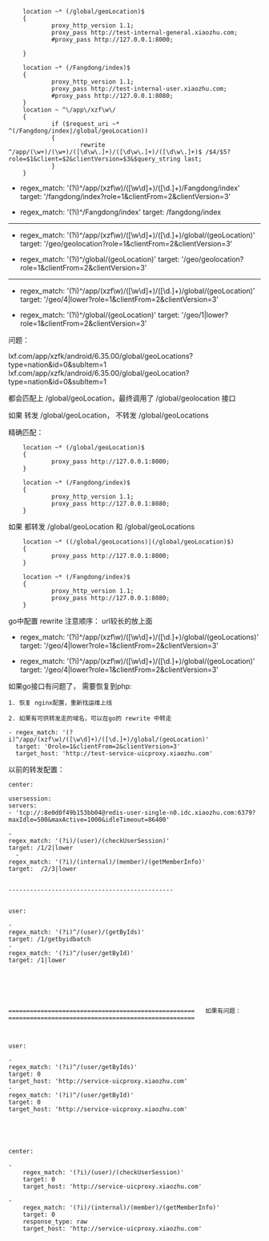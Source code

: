         location ~* (/global/geoLocation)$
        {
                proxy_http_version 1.1;
                proxy_pass http://test-internal-general.xiaozhu.com;
                #proxy_pass http://127.0.0.1:8000;

        }

        location ~* (/Fangdong/index)$
        {
                proxy_http_version 1.1;
                proxy_pass http://test-internal-user.xiaozhu.com;
                #proxy_pass http://127.0.0.1:8080;
        }
        location ~ ^\/app\/xzf\w\/
        {
                if ($request_uri ~* ^(/Fangdong/index|/global/geoLocation))
                {
                        rewrite ^/app/(\w+)/(\w+)/([\d\w\.]+)/([\d\w\.]+)/([\d\w\.]+)$ /$4/$5?role=$1&client=$2&clientVersion=$3&$query_string last;
                }
        }



- regex_match: '(?i)^/app/(xzf\w)/([\w\d]+)/([\d.]+)/Fangdong/index'
  target: '/fangdong/index?role=1&clientFrom=2&clientVersion=3'

- regex_match: '(?i)^/Fangdong/index'
  target: /fangdong/index


---------------------------------------------


- regex_match: '(?i)^/app/(xzf\w)/([\w\d]+)/([\d.]+)/global/(geoLocation)'
  target: '/geo/geolocation?role=1&clientFrom=2&clientVersion=3'

- regex_match: '(?i)^/global/(geoLocation)'
  target: '/geo/geolocation?role=1&clientFrom=2&clientVersion=3'

-----------------------------------------------
- regex_match: '(?i)^/app/(xzf\w)/([\w\d]+)/([\d.]+)/global/(geoLocation)'
  target: '/geo/4|lower?role=1&clientFrom=2&clientVersion=3'

- regex_match: '(?i)^/global/(geoLocation)'
  target: '/geo/1|lower?role=1&clientFrom=2&clientVersion=3'
  




问题：

lxf.com/app/xzfk/android/6.35.00/global/geoLocations?type=nation&id=0&subItem=1
lxf.com/app/xzfk/android/6.35.00/global/geoLocation?type=nation&id=0&subItem=1

都会匹配上 /global/geoLocation，最终调用了 /global/geolocation 接口



如果 转发 /global/geoLocation， 不转发 /global/geoLocations

精确匹配：

        location ~* (/global/geoLocation)$
        {
                proxy_pass http://127.0.0.1:8000;
        }

        location ~* (/Fangdong/index)$
        {
                proxy_http_version 1.1;
                proxy_pass http://127.0.0.1:8080;
        }








如果 都转发 /global/geoLocation 和 /global/geoLocations


        location ~* ((/global/geoLocations)|(/global/geoLocation)$)
        {
                proxy_pass http://127.0.0.1:8000;
        }

        location ~* (/Fangdong/index)$
        {
                proxy_http_version 1.1;
                proxy_pass http://127.0.0.1:8080;
        }


go中配置 rewrite 注意顺序： url较长的放上面

- regex_match: '(?i)^/app/(xzf\w)/([\w\d]+)/([\d.]+)/global/(geoLocations)'
  target: '/geo/4|lower?role=1&clientFrom=2&clientVersion=3'

- regex_match: '(?i)^/app/(xzf\w)/([\w\d]+)/([\d.]+)/global/(geoLocation)'
  target: '/geo/4|lower?role=1&clientFrom=2&clientVersion=3'





如果go接口有问题了， 需要恢复到php:

    1. 恢复 nginx配置，重新找运维上线
    
    2. 如果有可供转发走的域名，可以在go的 rewrite 中转走

    - regex_match: '(?i)^/app/(xzf\w)/([\w\d]+)/([\d.]+)/global/(geoLocation)'
      target: '0role=1&clientFrom=2&clientVersion=3'
      target_host: 'http://test-service-uicproxy.xiaozhu.com'





以前的转发配置：

    center:

    usersession:
    servers:
    - 'tcp://:8e0d0f49b153bb04@redis-user-single-n0.idc.xiaozhu.com:6379?maxIdle=500&maxActive=1000&idleTimeout=86400'
    
    -
    regex_match: '(?i)/(user)/(checkUserSession)'
    target: /1/2|lower
      -
    regex_match: '(?i)/(internal)/(member)/(getMemberInfo)'
    target:  /2/3|lower
    
    
    ----------------------------------------------
    
    
    user:
    
    -
    regex_match: '(?i)^/(user)/(getByIds)'
    target: /1/getbyidbatch
    -
    regex_match: '(?i)^/(user/getById)'
    target: /1|lower






    ====================================================   如果有问题： ====================================================



    user:
    
    -
    regex_match: '(?i)^/(user/getByIds)'
    target: 0
    target_host: 'http://service-uicproxy.xiaozhu.com'
    -
    regex_match: '(?i)^/(user/getById)'
    target: 0
    target_host: 'http://service-uicproxy.xiaozhu.com'
    
    
    
    
    
    center:
    
    -
        regex_match: '(?i)/(user)/(checkUserSession)'
        target: 0
        target_host: 'http://service-uicproxy.xiaozhu.com'
    
    -
        regex_match: '(?i)/(internal)/(member)/(getMemberInfo)'
        target: 0
        response_type: raw
        target_host: 'http://service-uicproxy.xiaozhu.com'



